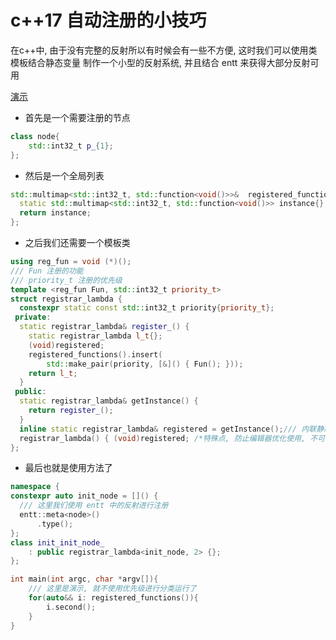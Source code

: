 # c++17 自动注册的小技巧

在c++中, 由于没有完整的反射所以有时候会有一些不方便, 这时我们可以使用类模板结合静态变量
制作一个小型的反射系统, 并且结合 entt 来获得大部分反射可用
 
[演示](https://godbolt.org/z/P1ns6bxfE)

- 首先是一个需要注册的节点
```cpp
class node{
    std::int32_t p_{1};
};
```  
- 然后是一个全局列表
```cpp
std::multimap<std::int32_t, std::function<void()>>&  registered_functions(){
  static std::multimap<std::int32_t, std::function<void()>> instance{};
  return instance;
};
```
- 之后我们还需要一个模板类
```cpp
using reg_fun = void (*)();
/// Fun 注册的功能
/// priority_t 注册的优先级
template <reg_fun Fun, std::int32_t priority_t>
struct registrar_lambda {
  constexpr static const std::int32_t priority{priority_t};
 private:
  static registrar_lambda& register_() {
    static registrar_lambda l_t{};
    (void)registered;
    registered_functions().insert(
        std::make_pair(priority, [&]() { Fun(); }));
    return l_t;
  }
 public:
  static registrar_lambda& getInstance() {
    return register_();
  }
  inline static registrar_lambda& registered = getInstance();/// 内联静态变量, 普通静态变量没有尝试过, 不知道好不好用
  registrar_lambda() { (void)registered; /*特殊点, 防止编辑器优化使用, 不可消除*/ }
};

```
- 最后也就是使用方法了  
```cpp
namespace {
constexpr auto init_node = []() {
  /// 这里我们使用 entt 中的反射进行注册
  entt::meta<node>()
      .type();
};
class init_init_node_
    : public registrar_lambda<init_node, 2> {};
};

int main(int argc, char *argv[]){
    /// 这里是演示, 就不使用优先级进行分类运行了
    for(auto&& i: registered_functions()){
        i.second();
    }
}
```